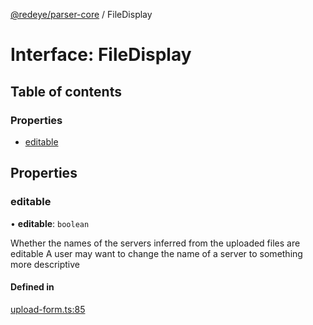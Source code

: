[@redeye/parser-core](../index.md) / FileDisplay

# Interface: FileDisplay

## Table of contents

### Properties

- [editable](FileDisplay.md#editable)

## Properties

### editable

• **editable**: `boolean`

Whether the names of the servers inferred from the uploaded files are editable
A user may want to change the name of a server to something more descriptive

#### Defined in

[upload-form.ts:85](https://github.com/cisagov/RedEye/blob/bd5dfc45/parsers/parser-core/src/parser-info/upload-form.ts#L85)
